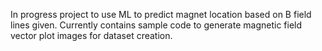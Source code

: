 In progress project to use ML to predict magnet location based on B field lines given.
Currently contains sample code to generate magnetic field vector plot images for dataset creation.
